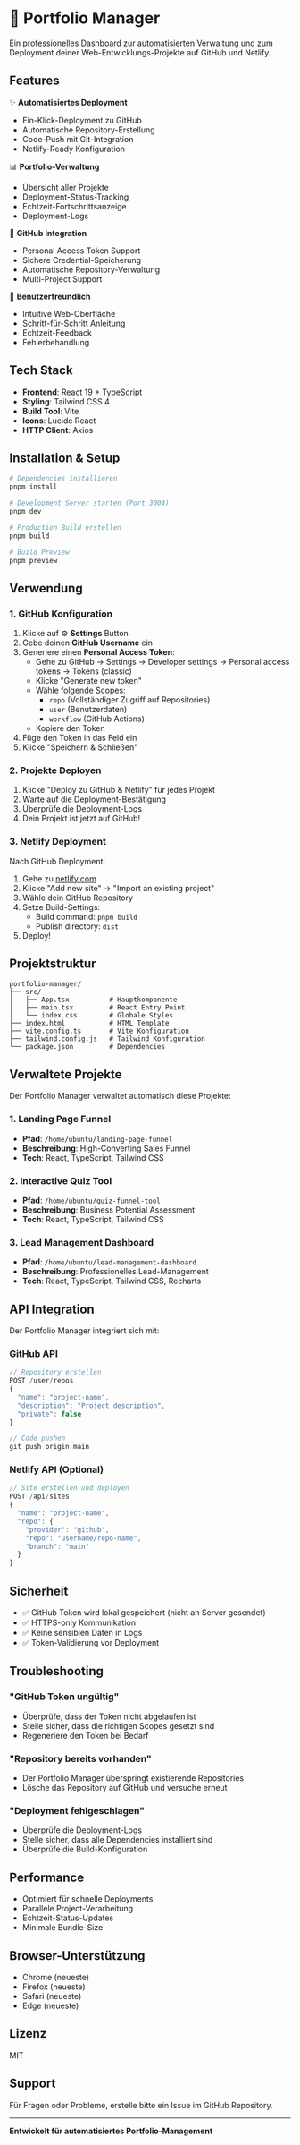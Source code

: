 # 🚀 Portfolio Manager

Ein professionelles Dashboard zur automatisierten Verwaltung und zum Deployment deiner Web-Entwicklungs-Projekte auf GitHub und Netlify.

## Features

✨ **Automatisiertes Deployment**
- Ein-Klick-Deployment zu GitHub
- Automatische Repository-Erstellung
- Code-Push mit Git-Integration
- Netlify-Ready Konfiguration

📊 **Portfolio-Verwaltung**
- Übersicht aller Projekte
- Deployment-Status-Tracking
- Echtzeit-Fortschrittsanzeige
- Deployment-Logs

🔐 **GitHub Integration**
- Personal Access Token Support
- Sichere Credential-Speicherung
- Automatische Repository-Verwaltung
- Multi-Project Support

🎯 **Benutzerfreundlich**
- Intuitive Web-Oberfläche
- Schritt-für-Schritt Anleitung
- Echtzeit-Feedback
- Fehlerbehandlung

## Tech Stack

- **Frontend**: React 19 + TypeScript
- **Styling**: Tailwind CSS 4
- **Build Tool**: Vite
- **Icons**: Lucide React
- **HTTP Client**: Axios

## Installation & Setup

```bash
# Dependencies installieren
pnpm install

# Development Server starten (Port 3004)
pnpm dev

# Production Build erstellen
pnpm build

# Build Preview
pnpm preview
```

## Verwendung

### 1. GitHub Konfiguration

1. Klicke auf ⚙️ **Settings** Button
2. Gebe deinen **GitHub Username** ein
3. Generiere einen **Personal Access Token**:
   - Gehe zu GitHub → Settings → Developer settings → Personal access tokens → Tokens (classic)
   - Klicke "Generate new token"
   - Wähle folgende Scopes:
     - `repo` (Vollständiger Zugriff auf Repositories)
     - `user` (Benutzerdaten)
     - `workflow` (GitHub Actions)
   - Kopiere den Token
4. Füge den Token in das Feld ein
5. Klicke "Speichern & Schließen"

### 2. Projekte Deployen

1. Klicke "Deploy zu GitHub & Netlify" für jedes Projekt
2. Warte auf die Deployment-Bestätigung
3. Überprüfe die Deployment-Logs
4. Dein Projekt ist jetzt auf GitHub!

### 3. Netlify Deployment

Nach GitHub Deployment:
1. Gehe zu [netlify.com](https://netlify.com)
2. Klicke "Add new site" → "Import an existing project"
3. Wähle dein GitHub Repository
4. Setze Build-Settings:
   - Build command: `pnpm build`
   - Publish directory: `dist`
5. Deploy!

## Projektstruktur

```
portfolio-manager/
├── src/
│   ├── App.tsx          # Hauptkomponente
│   ├── main.tsx         # React Entry Point
│   └── index.css        # Globale Styles
├── index.html           # HTML Template
├── vite.config.ts       # Vite Konfiguration
├── tailwind.config.js   # Tailwind Konfiguration
└── package.json         # Dependencies
```

## Verwaltete Projekte

Der Portfolio Manager verwaltet automatisch diese Projekte:

### 1. Landing Page Funnel
- **Pfad**: `/home/ubuntu/landing-page-funnel`
- **Beschreibung**: High-Converting Sales Funnel
- **Tech**: React, TypeScript, Tailwind CSS

### 2. Interactive Quiz Tool
- **Pfad**: `/home/ubuntu/quiz-funnel-tool`
- **Beschreibung**: Business Potential Assessment
- **Tech**: React, TypeScript, Tailwind CSS

### 3. Lead Management Dashboard
- **Pfad**: `/home/ubuntu/lead-management-dashboard`
- **Beschreibung**: Professionelles Lead-Management
- **Tech**: React, TypeScript, Tailwind CSS, Recharts

## API Integration

Der Portfolio Manager integriert sich mit:

### GitHub API
```typescript
// Repository erstellen
POST /user/repos
{
  "name": "project-name",
  "description": "Project description",
  "private": false
}

// Code pushen
git push origin main
```

### Netlify API (Optional)
```typescript
// Site erstellen und deployen
POST /api/sites
{
  "name": "project-name",
  "repo": {
    "provider": "github",
    "repo": "username/repo-name",
    "branch": "main"
  }
}
```

## Sicherheit

- ✅ GitHub Token wird lokal gespeichert (nicht an Server gesendet)
- ✅ HTTPS-only Kommunikation
- ✅ Keine sensiblen Daten in Logs
- ✅ Token-Validierung vor Deployment

## Troubleshooting

### "GitHub Token ungültig"
- Überprüfe, dass der Token nicht abgelaufen ist
- Stelle sicher, dass die richtigen Scopes gesetzt sind
- Regeneriere den Token bei Bedarf

### "Repository bereits vorhanden"
- Der Portfolio Manager überspringt existierende Repositories
- Lösche das Repository auf GitHub und versuche erneut

### "Deployment fehlgeschlagen"
- Überprüfe die Deployment-Logs
- Stelle sicher, dass alle Dependencies installiert sind
- Überprüfe die Build-Konfiguration

## Performance

- Optimiert für schnelle Deployments
- Parallele Project-Verarbeitung
- Echtzeit-Status-Updates
- Minimale Bundle-Size

## Browser-Unterstützung

- Chrome (neueste)
- Firefox (neueste)
- Safari (neueste)
- Edge (neueste)

## Lizenz

MIT

## Support

Für Fragen oder Probleme, erstelle bitte ein Issue im GitHub Repository.

---

**Entwickelt für automatisiertes Portfolio-Management**

